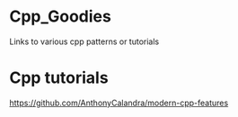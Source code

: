 # Cpp_Goodies
Links to various cpp patterns or tutorials

# Cpp tutorials
https://github.com/AnthonyCalandra/modern-cpp-features
